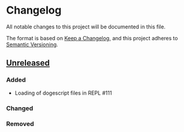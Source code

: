 # Changelog
All notable changes to this project will be documented in this file.

The format is based on [Keep a Changelog](https://keepachangelog.com/en/1.0.0/),
and this project adheres to [Semantic Versioning](https://semver.org/spec/v2.0.0.html).

## [Unreleased]
### Added
- Loading of dogescript files in REPL #111
### Changed
### Removed



[Unreleased]: https://github.com/dogescript/dogescript/compare/6fb5d4dfc93c507b83474119d9e869350e7e11a1...HEAD
